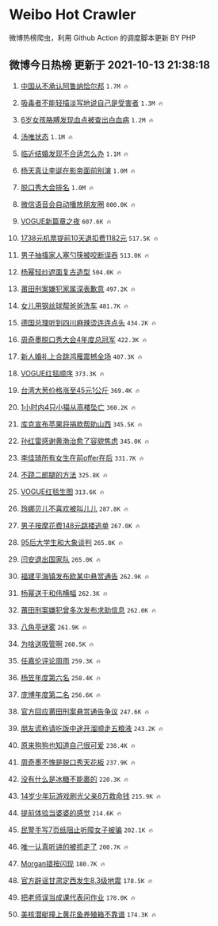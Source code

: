 # Weibo Hot Crawler 



微博热榜爬虫，利用 Github Action 的调度脚本更新 BY PHP 


## 微博今日热榜 更新于 2021-10-13 21:38:18 
1. [中国从不承认阿鲁纳恰尔邦](https://s.weibo.com/weibo?q=%23%E4%B8%AD%E5%9B%BD%E4%BB%8E%E4%B8%8D%E6%89%BF%E8%AE%A4%E9%98%BF%E9%B2%81%E7%BA%B3%E6%81%B0%E5%B0%94%E9%82%A6%23&Refer=top) `1.7M 🔥` 

1. [吸毒者不能轻描淡写地说自己是受害者](https://s.weibo.com/weibo?q=%23%E5%90%B8%E6%AF%92%E8%80%85%E4%B8%8D%E8%83%BD%E8%BD%BB%E6%8F%8F%E6%B7%A1%E5%86%99%E5%9C%B0%E8%AF%B4%E8%87%AA%E5%B7%B1%E6%98%AF%E5%8F%97%E5%AE%B3%E8%80%85%23&Refer=top) `1.3M 🔥` 

1. [6岁女孩胳膊发现血点被查出白血病](https://s.weibo.com/weibo?q=%236%E5%B2%81%E5%A5%B3%E5%AD%A9%E8%83%B3%E8%86%8A%E5%8F%91%E7%8E%B0%E8%A1%80%E7%82%B9%E8%A2%AB%E6%9F%A5%E5%87%BA%E7%99%BD%E8%A1%80%E7%97%85%23&Refer=top) `1.2M 🔥` 

1. [汤唯状态](https://s.weibo.com/weibo?q=%E6%B1%A4%E5%94%AF%E7%8A%B6%E6%80%81&Refer=top) `1.1M 🔥` 

1. [临近结婚发现不合适怎么办](https://s.weibo.com/weibo?q=%23%E4%B8%B4%E8%BF%91%E7%BB%93%E5%A9%9A%E5%8F%91%E7%8E%B0%E4%B8%8D%E5%90%88%E9%80%82%E6%80%8E%E4%B9%88%E5%8A%9E%23&Refer=top) `1.1M 🔥` 

1. [杨天真让李诞在影帝面前别演](https://s.weibo.com/weibo?q=%23%E6%9D%A8%E5%A4%A9%E7%9C%9F%E8%AE%A9%E6%9D%8E%E8%AF%9E%E5%9C%A8%E5%BD%B1%E5%B8%9D%E9%9D%A2%E5%89%8D%E5%88%AB%E6%BC%94%23&Refer=top) `1.0M 🔥` 

1. [脱口秀大会排名](https://s.weibo.com/weibo?q=%23%E8%84%B1%E5%8F%A3%E7%A7%80%E5%A4%A7%E4%BC%9A%E6%8E%92%E5%90%8D%23&Refer=top) `1.0M 🔥` 

1. [微信语音会自动播放朋友圈](https://s.weibo.com/weibo?q=%23%E5%BE%AE%E4%BF%A1%E8%AF%AD%E9%9F%B3%E4%BC%9A%E8%87%AA%E5%8A%A8%E6%92%AD%E6%94%BE%E6%9C%8B%E5%8F%8B%E5%9C%88%23&Refer=top) `800.0K 🔥` 

1. [VOGUE新篇章之夜](https://s.weibo.com/weibo?q=%23VOGUE%E6%96%B0%E7%AF%87%E7%AB%A0%E4%B9%8B%E5%A4%9C%23&Refer=top) `607.6K 🔥` 

1. [1738元机票提前10天退扣费1182元](https://s.weibo.com/weibo?q=%231738%E5%85%83%E6%9C%BA%E7%A5%A8%E6%8F%90%E5%89%8D10%E5%A4%A9%E9%80%80%E6%89%A3%E8%B4%B91182%E5%85%83%23&Refer=top) `517.5K 🔥` 

1. [男子抽搐家人塞勺筷被咬断误吞](https://s.weibo.com/weibo?q=%23%E7%94%B7%E5%AD%90%E6%8A%BD%E6%90%90%E5%AE%B6%E4%BA%BA%E5%A1%9E%E5%8B%BA%E7%AD%B7%E8%A2%AB%E5%92%AC%E6%96%AD%E8%AF%AF%E5%90%9E%23&Refer=top) `513.0K 🔥` 

1. [杨幂轻纱遮面复古造型](https://s.weibo.com/weibo?q=%23%E6%9D%A8%E5%B9%82%E8%BD%BB%E7%BA%B1%E9%81%AE%E9%9D%A2%E5%A4%8D%E5%8F%A4%E9%80%A0%E5%9E%8B%23&Refer=top) `504.0K 🔥` 

1. [莆田刑案嫌犯家属深表歉意](https://s.weibo.com/weibo?q=%23%E8%8E%86%E7%94%B0%E5%88%91%E6%A1%88%E5%AB%8C%E7%8A%AF%E5%AE%B6%E5%B1%9E%E6%B7%B1%E8%A1%A8%E6%AD%89%E6%84%8F%23&Refer=top) `497.2K 🔥` 

1. [女儿用钢丝球帮爸爸洗车](https://s.weibo.com/weibo?q=%23%E5%A5%B3%E5%84%BF%E7%94%A8%E9%92%A2%E4%B8%9D%E7%90%83%E5%B8%AE%E7%88%B8%E7%88%B8%E6%B4%97%E8%BD%A6%23&Refer=top) `481.7K 🔥` 

1. [德国总理听到四川麻辣烫连连点头](https://s.weibo.com/weibo?q=%23%E5%BE%B7%E5%9B%BD%E6%80%BB%E7%90%86%E5%90%AC%E5%88%B0%E5%9B%9B%E5%B7%9D%E9%BA%BB%E8%BE%A3%E7%83%AB%E8%BF%9E%E8%BF%9E%E7%82%B9%E5%A4%B4%23&Refer=top) `434.2K 🔥` 

1. [周奇墨脱口秀大会4年度总冠军](https://s.weibo.com/weibo?q=%23%E5%91%A8%E5%A5%87%E5%A2%A8%E8%84%B1%E5%8F%A3%E7%A7%80%E5%A4%A7%E4%BC%9A4%E5%B9%B4%E5%BA%A6%E6%80%BB%E5%86%A0%E5%86%9B%23&Refer=top) `422.3K 🔥` 

1. [新人婚礼上合跳鸿雁震撼全场](https://s.weibo.com/weibo?q=%23%E6%96%B0%E4%BA%BA%E5%A9%9A%E7%A4%BC%E4%B8%8A%E5%90%88%E8%B7%B3%E9%B8%BF%E9%9B%81%E9%9C%87%E6%92%BC%E5%85%A8%E5%9C%BA%23&Refer=top) `407.3K 🔥` 

1. [VOGUE红毯顺序](https://s.weibo.com/weibo?q=%23VOGUE%E7%BA%A2%E6%AF%AF%E9%A1%BA%E5%BA%8F%23&Refer=top) `373.3K 🔥` 

1. [台湾大葱价格涨至45元1公斤](https://s.weibo.com/weibo?q=%23%E5%8F%B0%E6%B9%BE%E5%A4%A7%E8%91%B1%E4%BB%B7%E6%A0%BC%E6%B6%A8%E8%87%B345%E5%85%831%E5%85%AC%E6%96%A4%23&Refer=top) `369.4K 🔥` 

1. [1小时内4只小猫从高楼坠亡](https://s.weibo.com/weibo?q=%231%E5%B0%8F%E6%97%B6%E5%86%854%E5%8F%AA%E5%B0%8F%E7%8C%AB%E4%BB%8E%E9%AB%98%E6%A5%BC%E5%9D%A0%E4%BA%A1%23&Refer=top) `360.2K 🔥` 

1. [库克宣布苹果将捐款帮助山西](https://s.weibo.com/weibo?q=%E5%BA%93%E5%85%8B%E5%AE%A3%E5%B8%83%E8%8B%B9%E6%9E%9C%E5%B0%86%E6%8D%90%E6%AC%BE%E5%B8%AE%E5%8A%A9%E5%B1%B1%E8%A5%BF&Refer=top) `345.5K 🔥` 

1. [孙红雷感谢黄渤治愈了容貌焦虑](https://s.weibo.com/weibo?q=%23%E5%AD%99%E7%BA%A2%E9%9B%B7%E6%84%9F%E8%B0%A2%E9%BB%84%E6%B8%A4%E6%B2%BB%E6%84%88%E4%BA%86%E5%AE%B9%E8%B2%8C%E7%84%A6%E8%99%91%23&Refer=top) `345.0K 🔥` 

1. [李佳琦所有女生在前offer在后](https://s.weibo.com/weibo?q=%23%E6%9D%8E%E4%BD%B3%E7%90%A6%E6%89%80%E6%9C%89%E5%A5%B3%E7%94%9F%E5%9C%A8%E5%89%8Doffer%E5%9C%A8%E5%90%8E%23&Refer=top) `331.7K 🔥` 

1. [不跷二郎腿的方法](https://s.weibo.com/weibo?q=%23%E4%B8%8D%E8%B7%B7%E4%BA%8C%E9%83%8E%E8%85%BF%E7%9A%84%E6%96%B9%E6%B3%95%23&Refer=top) `325.8K 🔥` 

1. [VOGUE红毯生图](https://s.weibo.com/weibo?q=%23VOGUE%E7%BA%A2%E6%AF%AF%E7%94%9F%E5%9B%BE%23&Refer=top) `313.6K 🔥` 

1. [玲娜贝儿不喜欢被叫儿儿](https://s.weibo.com/weibo?q=%23%E7%8E%B2%E5%A8%9C%E8%B4%9D%E5%84%BF%E4%B8%8D%E5%96%9C%E6%AC%A2%E8%A2%AB%E5%8F%AB%E5%84%BF%E5%84%BF%23&Refer=top) `287.8K 🔥` 

1. [男子按摩花费148元跳楼逃单](https://s.weibo.com/weibo?q=%23%E7%94%B7%E5%AD%90%E6%8C%89%E6%91%A9%E8%8A%B1%E8%B4%B9148%E5%85%83%E8%B7%B3%E6%A5%BC%E9%80%83%E5%8D%95%23&Refer=top) `267.0K 🔥` 

1. [95后大学生和大象谈判](https://s.weibo.com/weibo?q=%2395%E5%90%8E%E5%A4%A7%E5%AD%A6%E7%94%9F%E5%92%8C%E5%A4%A7%E8%B1%A1%E8%B0%88%E5%88%A4%23&Refer=top) `265.8K 🔥` 

1. [闫安退出国家队](https://s.weibo.com/weibo?q=%E9%97%AB%E5%AE%89%E9%80%80%E5%87%BA%E5%9B%BD%E5%AE%B6%E9%98%9F&Refer=top) `265.0K 🔥` 

1. [福建平海镇发布欧某中悬赏通告](https://s.weibo.com/weibo?q=%23%E7%A6%8F%E5%BB%BA%E5%B9%B3%E6%B5%B7%E9%95%87%E5%8F%91%E5%B8%83%E6%AC%A7%E6%9F%90%E4%B8%AD%E6%82%AC%E8%B5%8F%E9%80%9A%E5%91%8A%23&Refer=top) `262.9K 🔥` 

1. [杨幂送于和伟横幅](https://s.weibo.com/weibo?q=%23%E6%9D%A8%E5%B9%82%E9%80%81%E4%BA%8E%E5%92%8C%E4%BC%9F%E6%A8%AA%E5%B9%85%23&Refer=top) `262.3K 🔥` 

1. [莆田刑案嫌犯曾多次发布求助信息](https://s.weibo.com/weibo?q=%23%E8%8E%86%E7%94%B0%E5%88%91%E6%A1%88%E5%AB%8C%E7%8A%AF%E6%9B%BE%E5%A4%9A%E6%AC%A1%E5%8F%91%E5%B8%83%E6%B1%82%E5%8A%A9%E4%BF%A1%E6%81%AF%23&Refer=top) `262.0K 🔥` 

1. [八角亭谜雾](https://s.weibo.com/weibo?q=%E5%85%AB%E8%A7%92%E4%BA%AD%E8%B0%9C%E9%9B%BE&Refer=top) `261.9K 🔥` 

1. [为啥送吸管啊](https://s.weibo.com/weibo?q=%23%E4%B8%BA%E5%95%A5%E9%80%81%E5%90%B8%E7%AE%A1%E5%95%8A%23&Refer=top) `260.5K 🔥` 

1. [任嘉伦评论周雨](https://s.weibo.com/weibo?q=%23%E4%BB%BB%E5%98%89%E4%BC%A6%E8%AF%84%E8%AE%BA%E5%91%A8%E9%9B%A8%23&Refer=top) `259.3K 🔥` 

1. [杨笠年度第六名](https://s.weibo.com/weibo?q=%23%E6%9D%A8%E7%AC%A0%E5%B9%B4%E5%BA%A6%E7%AC%AC%E5%85%AD%E5%90%8D%23&Refer=top) `258.4K 🔥` 

1. [庞博年度第二名](https://s.weibo.com/weibo?q=%23%E5%BA%9E%E5%8D%9A%E5%B9%B4%E5%BA%A6%E7%AC%AC%E4%BA%8C%E5%90%8D%23&Refer=top) `256.6K 🔥` 

1. [官方回应莆田刑案悬赏通告争议](https://s.weibo.com/weibo?q=%23%E5%AE%98%E6%96%B9%E5%9B%9E%E5%BA%94%E8%8E%86%E7%94%B0%E5%88%91%E6%A1%88%E6%82%AC%E8%B5%8F%E9%80%9A%E5%91%8A%E4%BA%89%E8%AE%AE%23&Refer=top) `247.6K 🔥` 

1. [朋友谎称请吃饭中途开溜顺走五粮液](https://s.weibo.com/weibo?q=%23%E6%9C%8B%E5%8F%8B%E8%B0%8E%E7%A7%B0%E8%AF%B7%E5%90%83%E9%A5%AD%E4%B8%AD%E9%80%94%E5%BC%80%E6%BA%9C%E9%A1%BA%E8%B5%B0%E4%BA%94%E7%B2%AE%E6%B6%B2%23&Refer=top) `243.2K 🔥` 

1. [原来狗狗也知道自己很可爱](https://s.weibo.com/weibo?q=%23%E5%8E%9F%E6%9D%A5%E7%8B%97%E7%8B%97%E4%B9%9F%E7%9F%A5%E9%81%93%E8%87%AA%E5%B7%B1%E5%BE%88%E5%8F%AF%E7%88%B1%23&Refer=top) `238.4K 🔥` 

1. [周奇墨不愧是脱口秀天花板](https://s.weibo.com/weibo?q=%23%E5%91%A8%E5%A5%87%E5%A2%A8%E4%B8%8D%E6%84%A7%E6%98%AF%E8%84%B1%E5%8F%A3%E7%A7%80%E5%A4%A9%E8%8A%B1%E6%9D%BF%23&Refer=top) `237.9K 🔥` 

1. [没有什么是冰糖不能裹的](https://s.weibo.com/weibo?q=%23%E6%B2%A1%E6%9C%89%E4%BB%80%E4%B9%88%E6%98%AF%E5%86%B0%E7%B3%96%E4%B8%8D%E8%83%BD%E8%A3%B9%E7%9A%84%23&Refer=top) `220.3K 🔥` 

1. [14岁少年玩游戏刷光父亲8万救命钱](https://s.weibo.com/weibo?q=%2314%E5%B2%81%E5%B0%91%E5%B9%B4%E7%8E%A9%E6%B8%B8%E6%88%8F%E5%88%B7%E5%85%89%E7%88%B6%E4%BA%B28%E4%B8%87%E6%95%91%E5%91%BD%E9%92%B1%23&Refer=top) `215.9K 🔥` 

1. [提前体验当婆婆的感觉](https://s.weibo.com/weibo?q=%23%E6%8F%90%E5%89%8D%E4%BD%93%E9%AA%8C%E5%BD%93%E5%A9%86%E5%A9%86%E7%9A%84%E6%84%9F%E8%A7%89%23&Refer=top) `214.6K 🔥` 

1. [民警手写7页纸阻止听障女子被骗](https://s.weibo.com/weibo?q=%E6%B0%91%E8%AD%A6%E6%89%8B%E5%86%997%E9%A1%B5%E7%BA%B8%E9%98%BB%E6%AD%A2%E5%90%AC%E9%9A%9C%E5%A5%B3%E5%AD%90%E8%A2%AB%E9%AA%97&Refer=top) `202.1K 🔥` 

1. [唯一认真听讲的被抓走了](https://s.weibo.com/weibo?q=%23%E5%94%AF%E4%B8%80%E8%AE%A4%E7%9C%9F%E5%90%AC%E8%AE%B2%E7%9A%84%E8%A2%AB%E6%8A%93%E8%B5%B0%E4%BA%86%23&Refer=top) `200.7K 🔥` 

1. [Morgan错按闪现](https://s.weibo.com/weibo?q=%23Morgan%E9%94%99%E6%8C%89%E9%97%AA%E7%8E%B0%23&Refer=top) `180.7K 🔥` 

1. [官方辟谣甘肃定西发生8.3级地震](https://s.weibo.com/weibo?q=%23%E5%AE%98%E6%96%B9%E8%BE%9F%E8%B0%A3%E7%94%98%E8%82%83%E5%AE%9A%E8%A5%BF%E5%8F%91%E7%94%9F8.3%E7%BA%A7%E5%9C%B0%E9%9C%87%23&Refer=top) `178.5K 🔥` 

1. [把老师误当成课代表问作业](https://s.weibo.com/weibo?q=%23%E6%8A%8A%E8%80%81%E5%B8%88%E8%AF%AF%E5%BD%93%E6%88%90%E8%AF%BE%E4%BB%A3%E8%A1%A8%E9%97%AE%E4%BD%9C%E4%B8%9A%23&Refer=top) `178.0K 🔥` 

1. [美核潜艇撞上黄花鱼养殖箱不靠谱](https://s.weibo.com/weibo?q=%23%E7%BE%8E%E6%A0%B8%E6%BD%9C%E8%89%87%E6%92%9E%E4%B8%8A%E9%BB%84%E8%8A%B1%E9%B1%BC%E5%85%BB%E6%AE%96%E7%AE%B1%E4%B8%8D%E9%9D%A0%E8%B0%B1%23&Refer=top) `174.3K 🔥` 

